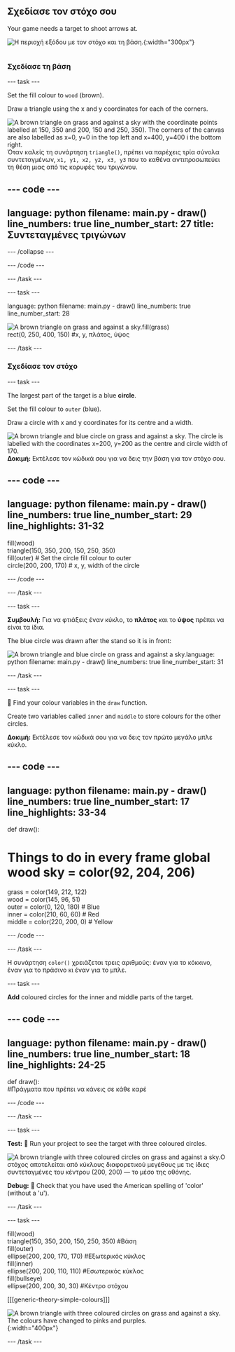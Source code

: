 ## Σχεδίασε τον στόχο σου

<div style="display: flex; flex-wrap: wrap">
<div style="flex-basis: 200px; flex-grow: 1; margin-right: 15px;">
Your game needs a target to shoot arrows at.
</div>
<div>

![Η περιοχή εξόδου με τον στόχο και τη βάση.](images/three-circles.png){:width="300px"}

</div>
</div>

### Σχεδίασε τη βάση

--- task ---

Set the fill colour to `wood` (brown).

Draw a triangle using the x and y coordinates for each of the corners.

![A brown triangle on grass and against a sky with the coordinate points labelled at 150, 350 and 200, 150 and 250, 350). The corners of the canvas are also labelled as x=0, y=0 in the top left and x=400, y=400 i the bottom right.](images/stand_coords.png)Όταν καλείς τη συνάρτηση `triangle()`, πρέπει να παρέχεις τρία σύνολα συντεταγμένων, `x1, y1, x2, y2, x3, y3` που το καθένα αντιπροσωπεύει τη θέση μιας από τις κορυφές του τριγώνου.

--- code ---
---
language: python filename: main.py - draw() line_numbers: true line_number_start: 27
title: Συντεταγμένες τριγώνων
---
  --- /collapse ---

--- /code ---

--- /task ---

--- task ---

language: python filename: main.py - draw() line_numbers: true line_number_start: 28

![A brown triangle on grass and against a sky.](images/target-stand.png)fill(grass)   
rect(0, 250, 400, 150) #x, y, πλάτος, ύψος

--- /task ---

### Σχεδίασε τον στόχο

--- task ---

The largest part of the target is a blue **circle**.

Set the fill colour to `outer` (blue).

Draw a circle with x and y coordinates for its centre and a width.

![A brown triangle and blue circle on grass and against a sky. The circle is labelled with the coordinates x=200, y=200 as the centre and circle width of 170.](images/circle-coords.png)**Δοκιμή:** Εκτέλεσε τον κώδικά σου για να δεις την βάση για τον στόχο σου.

--- code ---
---
language: python filename: main.py - draw() line_numbers: true line_number_start: 29
line_highlights: 31-32
---

  fill(wood)   
triangle(150, 350, 200, 150, 250, 350)   
fill(outer) # Set the circle fill colour to outer    
circle(200, 200, 170) # x, y, width of the circle

--- /code ---

--- /task ---

--- task ---

**Συμβουλή:** Για να φτιάξεις έναν κύκλο, το **πλάτος** και το **ύψος** πρέπει να είναι τα ίδια.

The blue circle was drawn after the stand so it is in front:

![A brown triangle and blue circle on grass and against a sky.](images/blue-circle.png)language: python filename: main.py - draw() line_numbers: true line_number_start: 31

--- /task ---

--- task ---

👀 Find your colour variables in the `draw` function.

Create two variables called `inner` and `middle` to store colours for the other circles.

**Δοκιμή:** Εκτέλεσε τον κώδικά σου για να δεις τον πρώτο μεγάλο μπλε κύκλο.

--- code ---
---
language: python filename: main.py - draw() line_numbers: true line_number_start: 17
line_highlights: 33-34
---
def draw():   
# Things to do in every frame global wood sky = color(92, 204, 206)   
grass = color(149, 212, 122)   
wood = color(145, 96, 51)   
outer = color(0, 120, 180) # Blue    
inner = color(210, 60, 60) # Red    
middle = color(220, 200, 0) # Yellow

--- /code ---

--- /task ---

Η συνάρτηση `color()` χρειάζεται τρεις αριθμούς: έναν για το κόκκινο, έναν για το πράσινο κι έναν για το μπλε.

--- task ---

**Add** coloured circles for the inner and middle parts of the target.

--- code ---
---
language: python filename: main.py - draw() line_numbers: true line_number_start: 18
line_highlights: 24-25
---
  def draw():   
#Πράγματα που πρέπει να κάνεις σε κάθε καρέ

--- /code ---

--- /task ---

--- task ---

**Test:** 🔄 Run your project to see the target with three coloured circles.

![A brown triangle with three coloured circles on grass and against a sky.](images/three-circles.png)Ο στόχος αποτελείται από κύκλους διαφορετικού μεγέθους με τις ίδιες συντεταγμένες του κέντρου (200, 200) — το μέσο της οθόνης.

**Debug:** 🐞 Check that you have used the American spelling of 'color' (without a 'u').

--- /task ---

--- task ---

fill(wood)    
triangle(150, 350, 200, 150, 250, 350) #Βάση    
fill(outer)   
ellipse(200, 200, 170, 170) #Εξωτερικός κύκλος   
fill(inner)   
ellipse(200, 200, 110, 110) #Εσωτερικός κύκλος   
fill(bullseye)   
ellipse(200, 200, 30, 30) #Κέντρο στόχου

[[[generic-theory-simple-colours]]]

![A brown triangle with three coloured circles on grass and against a sky. The colours have changed to pinks and purples.](images/alternative-colours.png){:width="400px"}


--- /task ---



